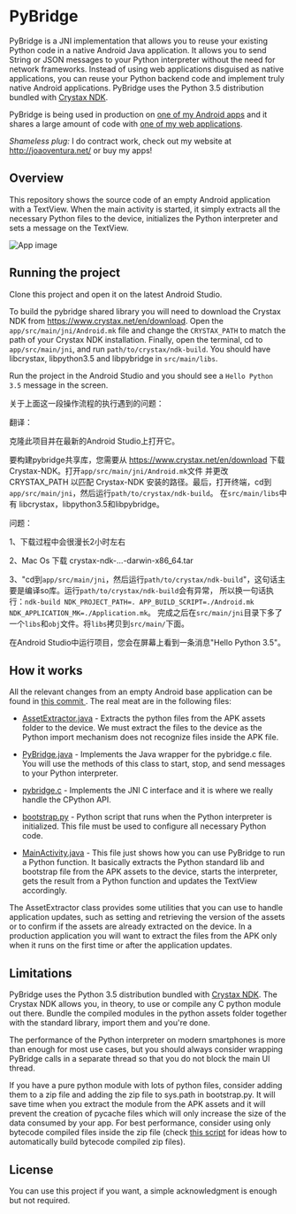 # PyBridge

PyBridge is a JNI implementation that allows you to reuse your existing Python code in a native
Android Java application. It allows you to send String or JSON messages to your Python interpreter
without the need for network frameworks. Instead of using web applications disguised as native
applications, you can reuse your Python backend code and implement truly native Android applications.
PyBridge uses the Python 3.5 distribution bundled with [Crystax NDK](https://www.crystax.net/).

PyBridge is being used in production on [one of my Android apps](https://play.google.com/store/apps/details?id=com.flatangle.charts)
and it shares a large amount of code with [one of my web applications](http://elements.flatangle.com/).

*Shameless plug:* I do contract work, check out my website at http://joaoventura.net/ or buy my apps!


## Overview

This repository shows the source code of an empty Android application with a TextView.
When the main activity is started, it simply extracts all the necessary Python files to the device,
initializes the Python interpreter and sets a message on the TextView.

![App image](https://github.com/joaoventura/pybridge/blob/master/pybridge.png)


## Running the project

Clone this project and open it on the latest Android Studio.

To build the pybridge shared library you will need to download the Crystax NDK from
https://www.crystax.net/en/download. Open the `app/src/main/jni/Android.mk` file and change the
`CRYSTAX_PATH` to match the path of your Crystax NDK installation. Finally, open the terminal,
cd to `app/src/main/jni`, and run `path/to/crystax/ndk-build`. You should have libcrystax, 
libpython3.5 and libpybridge in `src/main/libs`.

Run the project in the Android Studio and you should see a `Hello Python 3.5` message in the screen.

关于上面这一段操作流程的执行遇到的问题：

翻译：

克隆此项目并在最新的Android Studio上打开它。

要构建pybridge共享库，您需要从 https://www.crystax.net/en/download 下载 Crystax-NDK。打开`app/src/main/jni/Android.mk`文件
并更改 CRYSTAX_PATH 以匹配 Crystax-NDK 安装的路径。最后，打开终端，cd到`app/src/main/jni`，然后运行`path/to/crystax/ndk-build`。
在`src/main/libs`中有 libcrystax，libpython3.5和libpybridge。

问题：

1、下载过程中会很漫长2小时左右

2、Mac Os 下载 crystax-ndk-...-darwin-x86_64.tar

3、"cd到`app/src/main/jni`，然后运行`path/to/crystax/ndk-build`"，这句话主要是编译so库。运行`path/to/crystax/ndk-build`会有异常，
    所以换一句话执行：`ndk-build NDK_PROJECT_PATH=. APP_BUILD_SCRIPT=./Android.mk NDK_APPLICATION_MK=./Application.mk`。
    完成之后在`src/main/jni`目录下多了一个`libs`和`obj`文件。将`libs`拷贝到`src/main/`下面。

在Android Studio中运行项目，您会在屏幕上看到一条消息"Hello Python 3.5"。


## How it works

All the relevant changes from an empty Android base application can be found in [this commit
](https://github.com/joaoventura/pybridge/commit/723b7e463ff1a8a3b6ff2bfcae272ce9c07bf800).
The real meat are in the following files:

* [AssetExtractor.java](https://github.com/joaoventura/pybridge/blob/master/app/src/main/java/com/jventura/pybridge/AssetExtractor.java) -
 Extracts the python files from the APK assets folder to the device. We must extract the files to
the device as the Python import mechanism does not recognize files inside the APK file.

* [PyBridge.java](https://github.com/joaoventura/pybridge/blob/master/app/src/main/java/com/jventura/pybridge/PyBridge.java) -
 Implements the Java wrapper for the pybridge.c file. You will use the methods of this class to
start, stop, and send messages to your Python interpreter.

* [pybridge.c](https://github.com/joaoventura/pybridge/blob/master/app/src/main/jni/pybridge.c) -
 Implements the JNI C interface and it is where we really handle the CPython API.

* [bootstrap.py](https://github.com/joaoventura/pybridge/blob/master/app/src/main/assets/python/bootstrap.py) -
 Python script that runs when the Python interpreter is initialized. This file must be used to
configure all necessary Python code.

* [MainActivity.java](https://github.com/joaoventura/pybridge/blob/master/app/src/main/java/com/jventura/pyapp/MainActivity.java) -
 This file just shows how you can use PyBridge to run a Python function. It basically extracts the
Python standard lib and bootstrap file from the APK assets to the device, starts the interpreter,
gets the result from a Python function and updates the TextView accordingly.

The AssetExtractor class provides some utilities that you can use to handle application updates,
such as setting and retrieving the version of the assets or to confirm if the assets are already
extracted on the device. In a production application you will want to extract the files from the APK
only when it runs on the first time or after the application updates.


## Limitations

PyBridge uses the Python 3.5 distribution bundled with [Crystax NDK](https://www.crystax.net/).
The Crystax NDK allows you, in theory, to use or compile any C python module out there.
Bundle the compiled modules in the python assets folder together with the standard library, import
them and you're done.

The performance of the Python interpreter on modern smartphones is more than enough for most use cases,
but you should always consider wrapping PyBridge calls in a separate thread so that you do not block
the main UI thread.

If you have a pure python module with lots of python files, consider adding them to a zip file
and adding the zip file to sys.path in bootstrap.py. It will save time when you extract the module
from the APK assets and it will prevent the creation of pycache files which will only increase the
size of the data consumed by your app. For best performance, consider using only bytecode compiled
files inside the zip file (check [this script](https://github.com/flatangle/flatlib/blob/master/scripts/build.py)
for ideas how to automatically build bytecode compiled zip files).


## License

You can use this project if you want, a simple acknowledgment is enough but not required.
